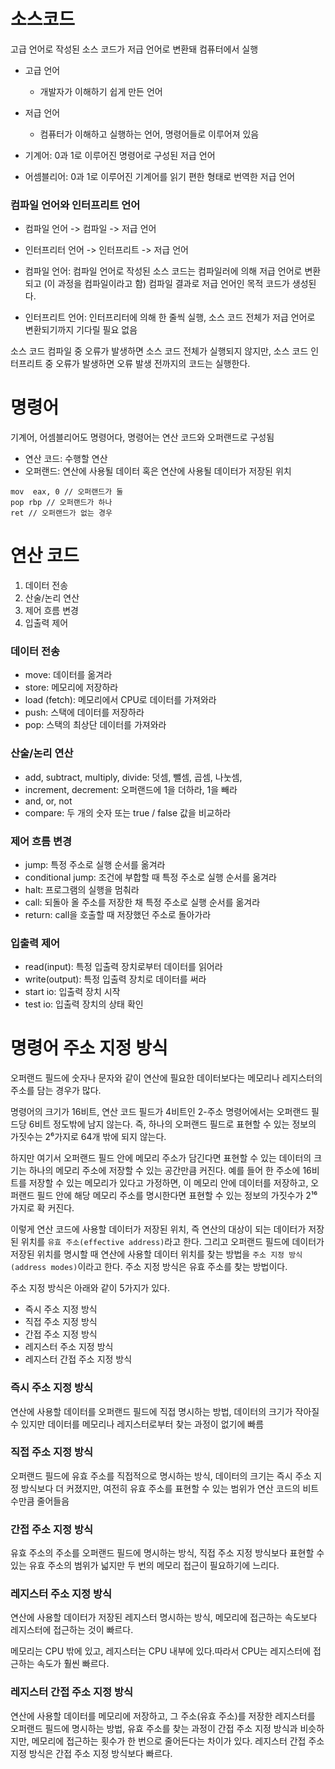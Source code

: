# 소스코드
고급 언어로 작성된 소스 코드가 저급 언어로 변환돼 컴퓨터에서 실행

- 고급 언어
	- 개발자가 이해하기 쉽게 만든 언어
- 저급 언어
	- 컴퓨터가 이해하고 실행하는 언어, 명령어들로 이루어져 있음

- 기계어: 0과 1로 이루어진 명령어로 구성된 저급 언어
- 어셈블리어: 0과 1로 이루어진 기계어를 읽기 편한 형태로 번역한 저급 언어

### 컴파일 언어와 인터프리트 언어
- 컴파일 언어 -> 컴파일 -> 저급 언어
- 인터프리터 언어 -> 인터프리트 -> 저급 언어

- 컴파일 언어: 컴파일 언어로 작성된 소스 코드는 컴파일러에 의해 저급 언어로 변환되고 (이 과정을 컴파일이라고 함) 컴파일 결과로 저급 언어인 목적 코드가 생성된다.

- 인터프리트 언어: 인터프리터에 의해 한 줄씩 실행, 소스 코드 전체가 저급 언어로 변환되기까지 기다릴 필요 없음

소스 코드 컴파일 중 오류가 발생하면 소스 코드 전체가 실행되지 않지만, 소스 코드 인터프리트 중 오류가 발생하면 오류 발생 전까지의 코드는 실행한다.

# 명령어
기계어, 어셈블리어도 명령어다, 명령어는 연산 코드와 오퍼랜드로 구성됨
- 연산 코드: 수행할 연산 
- 오퍼랜드: 연산에 사용될 데이터 혹은 연산에 사용될 데이터가 저장된 위치
```
mov  eax, 0 // 오퍼랜드가 둘
pop rbp // 오퍼랜드가 하나
ret // 오퍼랜드가 없는 경우
```

# 연산 코드
1. 데이터 전송
2. 산술/논리 연산
3. 제어 흐름 변경
4. 입출력 제어

### 데이터 전송
- move: 데이터를 옮겨라
- store: 메모리에 저장하라
- load (fetch): 메모리에서 CPU로 데이터를 가져와라
- push: 스택에 데이터를 저장하라
- pop: 스택의 최상단 데이터를 가져와라

### 산술/논리 연산
- add, subtract, multiply, divide: 덧셈, 뺄셈, 곱셈, 나눗셈,
- increment, decrement: 오퍼랜드에 1을 더하라, 1을 빼라
- and, or, not
- compare: 두 개의 숫자 또는 true / false 값을 비교하라

### 제어 흐름 변경
- jump: 특정 주소로 실행 순서를 옮겨라
- conditional jump: 조건에 부합할 때 특정 주소로 실행 순서를 옮겨라
- halt: 프로그램의 실행을 멈춰라
- call: 되돌아 올 주소를 저장한 채 특정 주소로 실행 순서를 옮겨라
- return: call을 호출할 때 저장했던 주소로 돌아가라

### 입출력 제어
- read(input): 특정 입출력 장치로부터 데이터를 읽어라
- write(output): 특정 입출력 장치로 데이터를 써라
- start io: 입출력 장치 시작
- test io: 입출력 장치의 상태 확인

# 명령어 주소 지정 방식
오퍼랜드 필드에 숫자나 문자와 같이 연산에 필요한 데이터보다는 메모리나 레지스터의 주소를 담는 경우가 많다.

명령어의 크기가 16비트, 연산 코드 필드가 4비트인 2-주소 명령어에서는 오퍼랜드 필드당 6비트 정도밖에 남지 않는다. 즉, 하나의 오퍼랜드 필드로 표현할 수 있는 정보의 가짓수는 2⁶가지로 64개 밖에 되지 않는다.

하지만 여기서 오퍼랜드 필드 안에 메모리 주소가 담긴다면 표현할 수 있는 데이터의 크기는 하나의 메모리 주소에 저장할 수 있는 공간만큼 커진다. 예를 들어 한 주소에 16비트를 저장할 수 있는 메모리가 있다고 가정하면, 이 메모리 안에 데이터를 저장하고, 오퍼랜드 필드 안에 해당 메모리 주소를 명시한다면 표현할 수 있는 정보의 가짓수가 2¹⁶가지로 확 커진다.

이렇게 연산 코드에 사용할 데이터가 저장된 위치, 즉 연산의 대상이 되는 데이터가 저장된 위치를 `유효 주소(effective address)`라고 한다. 그리고 오퍼랜드 필드에 데이터가 저장된 위치를 명시할 때 연산에 사용할 데이터 위치를 찾는 방법을 `주소 지정 방식(address modes)`이라고 한다. 주소 지정 방식은 유효 주소를 찾는 방법이다.

주소 지정 방식은 아래와 같이 5가지가 있다.

- 즉시 주소 지정 방식
- 직접 주소 지정 방식
- 간접 주소 지정 방식
- 레지스터 주소 지정 방식
- 레지스터 간접 주소 지정 방식

### 즉시 주소 지정 방식
연산에 사용할 데이터를 오퍼랜드 필드에 직접 명시하는 방법, 데이터의 크기가 작아질 수 있지만 데이터를 메모리나 레지스터로부터 찾는 과정이 없기에 빠름

### 직접 주소 지정 방식
오퍼랜드 필드에 유효 주소를 직접적으로 명시하는 방식, 데이터의 크기는 즉시 주소 지정 방식보다 더 커졌지만, 여전히 유효 주소를 표현할 수 있는 범위가 연산 코드의 비트 수만큼 줄어들음

### 간접 주소 지정 방식
유효 주소의 주소를 오퍼랜드 필드에 명시하는 방식, 직접 주소 지정 방식보다 표현할 수 있는 유효 주소의 범위가 넓지만 두 번의 메모리 접근이 필요하기에 느리다.

### 레지스터 주소 지정 방식
연산에 사용할 데이터가 저장된 레지스터 명시하는 방식, 메모리에 접근하는 속도보다 레지스터에 접근하는 것이 빠르다.

메모리는 CPU 밖에 있고, 레지스터는 CPU 내부에 있다.따라서 CPU는 레지스터에 접근하는 속도가 훨씬 빠르다.
 
### 레지스터 간접 주소 지정 방식
연산에 사용할 데이터를 메모리에 저장하고, 그 주소(유효 주소)를 저장한 레지스터를 오퍼랜드 필드에 명시하는 방법, 유효 주소를 찾는 과정이 간접 주소 지정 방식과 비슷하지만, 메모리에 접근하는 횟수가 한 번으로 줄어든다는 차이가 있다. 레지스터 간접 주소 지정 방식은 간접 주소 지정 방식보다 빠르다.

